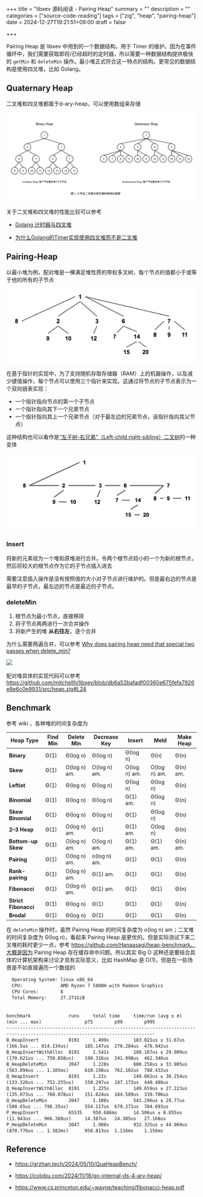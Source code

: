 +++
title = "libxev 源码阅读 - Pairing Heap"
summary = ""
description = ""
categories = ["source-code-reading"]
tags = ["zig", "heap", "pairing-heap"]
date = 2024-12-27T19:21:51+09:00
draft = false

+++



Pairing Heap 是 libxev 中用到的一个数据结构，用于 Timer 的维护。因为在事件循环中，我们需要获取即将/已经超时的定时器，所以需要一种数据结构提供极快的 `getMin` 和 `deleteMin` 操作。最小堆正式符合这一特点的结构。更常见的数据结构是使用四叉堆，比如 Golang。



## Quaternary Heap



二叉堆和四叉堆都属于d-ary-heap，可以使用数组来存储

![](./bheap-vs-d-ary-heap.png)



关于二叉堆和四叉堆的性能比较可以参考

- [Golang 计时器与四叉堆](https://grzhan.tech/2024/05/10/QuaHeapBench/)

- [为什么Golang的Timer实现使用四叉堆而不是二叉堆](https://vearne.cc/archives/39627)



## Pairing-Heap



以最小堆为例，配对堆是一棵满足堆性质的带权多叉树，每个节点的值都小于或等于他的所有的子节点



![](./pairingheap1.jpg)



在基于指针的实现中，为了支持随机存取存储器（RAM）上的机器操作，以及减少键值操作，每个节点可以使用三个指针来实现。这通过将节点的子节点表示为一个双向链表实现：

- 一个指针指向节点的第一个子节点
- 一个指针指向其下一个兄弟节点
- 一个指针指向其上一个兄弟节点（对于最左边的兄弟节点，该指针指向其父节点）



这种结构也可以看作是[“左子树-右兄弟”（Left-child right-sibling）二叉树](https://en.wikipedia.org/wiki/Left-child_right-sibling_binary_tree?useskin=vector)的一种变体



![](./pairingheap2.jpg)



### Insert



将新的元素视为一个堆和原堆进行合并。令两个根节点较小的一个为新的根节点，然后将较大的根节点作为它的子节点插入进去



需要注意插入操作是没有按照值的大小对子节点进行维护的。但是最右边的节点是最早的子节点，最左边的节点是最近的子节点。





### deleteMin



1. 根节点为最小节点，直接移除
2. 将子节点两两进行一次合并操作
3. 将新产生的堆 **从右往左**，逐个合并



为什么需要两遍合并，可以参考 [Why does pairing heap need that special two passes when delete_min?](https://stackoverflow.com/questions/22478773/why-does-pairing-heap-need-that-special-two-passes-when-delete-min)

![](./pairingheap3.png)





配对堆具体的实现代码可以参考 https://github.com/mitchellh/libxev/blob/db6a52bafadf00360e675fefa7926e8e6c0e9931/src/heap.zig#L24



## Benchmark



参考 wiki ，各种堆的时间复杂度为

| Heap Type            | Find Min | Delete Min   | Decrease Key | Insert       | Meld         | Make Heap |
| -------------------- | -------- | ------------ | ------------ | ------------ | ------------ | --------- |
| **Binary**           | Θ(1)     | Θ(log n)     | Θ(log n)     | Θ(log n)     | Θ(n)         | Θ(n)      |
| **Skew**             | Θ(1)     | O(log n) am. | O(log n) am. | O(log n) am. | O(log n) am. | Θ(n) am.  |
| **Leftist**          | Θ(1)     | Θ(log n)     | Θ(log n)     | Θ(log n)     | Θ(log n)     | Θ(n)      |
| **Binomial**         | Θ(1)     | Θ(log n)     | Θ(log n)     | Θ(1) am.     | Θ(log n)     | Θ(n)      |
| **Skew Binomial**    | Θ(1)     | Θ(log n)     | Θ(log n)     | Θ(1)         | Θ(log n)     | Θ(n)      |
| **2–3 Heap**         | Θ(1)     | O(log n) am. | Θ(1)         | Θ(1) am.     | O(log n)     | Θ(n)      |
| **Bottom-up Skew**   | Θ(1)     | O(log n) am. | O(log n) am. | Θ(1) am.     | Θ(1) am.     | Θ(n) am.  |
| **Pairing**          | Θ(1)     | O(log n) am. | o(log n) am. | Θ(1)         | Θ(1)         | Θ(n)      |
| **Rank-pairing**     | Θ(1)     | O(log n) am. | Θ(1) am.     | Θ(1)         | Θ(1)         | Θ(n)      |
| **Fibonacci**        | Θ(1)     | O(log n) am. | Θ(1) am.     | Θ(1)         | Θ(1)         | Θ(n)      |
| **Strict Fibonacci** | Θ(1)     | Θ(log n)     | Θ(1)         | Θ(1)         | Θ(1)         | Θ(n)      |
| **Brodal**           | Θ(1)     | Θ(log n)     | Θ(1)         | Θ(1)         | Θ(1)         | Θ(n)      |





在 `deleteMin` 操作时，虽然 Pairing Heap 的时间复杂度为 o(log n) am；二叉堆的时间复杂度为 Θ(log n)，看起来 Pairing Heap 是更优的。但是实际测试下来二叉堆的耗时更少一点，参考 https://github.com/Hanaasagi/heap-benchmark。大概是因为 Pairing Heap 存在缓存命中问题。所以其实 Big O 这种还是要结合具体的计算机架构来讨论才具有实际意义，比如 HashMap 是 O(1)，但是在一些场景是不如直接遍历一个数组的



```
  Operating System: linux x86_64
  CPU:              AMD Ryzen 7 5800H with Radeon Graphics
  CPU Cores:        8
  Total Memory:     27.271GiB


benchmark              runs     total time     time/run (avg ± σ)     (min ... max)                p75        p99        p995
-----------------------------------------------------------------------------------------------------------------------------
B_HeapInsert           8191     1.499s         183.021us ± 31.67us    (166.5us ... 814.134us)      185.147us  270.284us  476.942us
B_HeapInsertWithAlloc  8191     1.541s         188.167us ± 29.909us   (170.621us ... 750.858us)    190.316us  241.998us  462.346us
B_HeapDeleteMin        2047     1.228s         600.258us ± 33.905us   (563.894us ... 1.105ms)      610.198us  762.102us  788.432us
Q_HeapInsert           8191     1.22s          149.062us ± 30.254us   (133.326us ... 752.255us)    150.297us  187.173us  440.486us
Q_HeapInsertWithAlloc  8191     1.225s         149.659us ± 27.223us   (135.073us ... 760.078us)    151.624us  184.589us  339.706us
Q_HeapDeleteMin        2047     1.108s         541.296us ± 29.77us    (508.65us ... 798.35us)      554.117us  679.271us  704.693us
P_HeapInsert           65535    950.686ms      14.506us ± 8.855us     (11.943us ... 966.388us)     14.387us   24.305us   27.168us
P_HeapDeleteMin        2047     1.908s         932.325us ± 44.969us   (870.776us ... 1.382ms)      950.813us  1.116ms    1.156ms
```





## Reference

- https://grzhan.tech/2024/05/10/QuaHeapBench/

- https://colobu.com/2024/11/18/go-internal-ds-4-ary-heap/
- https://www.cs.princeton.edu/~wayne/teaching/fibonacci-heap.pdf
